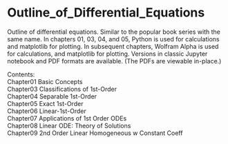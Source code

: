 # Outline_of_Differential_Equations
Outline of differential equations. Similar to the popular book series with the same name. In chapters 01, 03, 04, and 05, Python is used for calculations and matplotlib for plotting. In subsequent chapters, Wolfram Alpha is used for calculations, and matplotlib for plotting. Versions in classic Jupyter notebook and PDF formats are available.  (The PDFs are viewable in-place.)

Contents:  
Chapter01 Basic Concepts  
Chapter03 Classifications of 1st-Order  
Chapter04 Separable 1st-Order  
Chapter05 Exact 1st-Order  
Chapter06 Linear-1st-Order  
Chapter07 Applications of 1st Order ODEs    
Chapter08 Linear ODE: Theory of Solutions    
Chapter09 2nd Order Linear Homogeneous w Constant Coeff   

